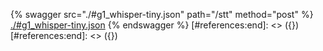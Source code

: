 [#references:start]: <> ({ "template": "openapi" })
[#references:start]: <> ({ "template": "openapi" })
{% swagger src="./#g1_whisper-tiny.json" path="/stt" method="post" %}
[./#g1_whisper-tiny.json](./#g1_whisper-tiny.json)
{% endswagger %}
[#references:end]: <> ({})
[#references:end]: <> ({})